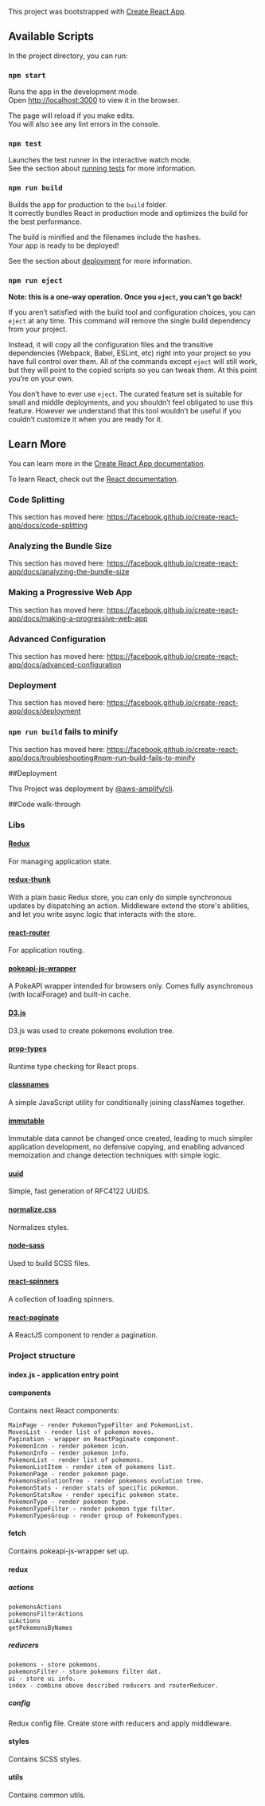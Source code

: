 This project was bootstrapped with [Create React App](https://github.com/facebook/create-react-app).

## Available Scripts

In the project directory, you can run:

### `npm start`

Runs the app in the development mode.<br>
Open [http://localhost:3000](http://localhost:3000) to view it in the browser.

The page will reload if you make edits.<br>
You will also see any lint errors in the console.

### `npm test`

Launches the test runner in the interactive watch mode.<br>
See the section about [running tests](https://facebook.github.io/create-react-app/docs/running-tests) for more information.

### `npm run build`

Builds the app for production to the `build` folder.<br>
It correctly bundles React in production mode and optimizes the build for the best performance.

The build is minified and the filenames include the hashes.<br>
Your app is ready to be deployed!

See the section about [deployment](https://facebook.github.io/create-react-app/docs/deployment) for more information.

### `npm run eject`

**Note: this is a one-way operation. Once you `eject`, you can’t go back!**

If you aren’t satisfied with the build tool and configuration choices, you can `eject` at any time. This command will remove the single build dependency from your project.

Instead, it will copy all the configuration files and the transitive dependencies (Webpack, Babel, ESLint, etc) right into your project so you have full control over them. All of the commands except `eject` will still work, but they will point to the copied scripts so you can tweak them. At this point you’re on your own.

You don’t have to ever use `eject`. The curated feature set is suitable for small and middle deployments, and you shouldn’t feel obligated to use this feature. However we understand that this tool wouldn’t be useful if you couldn’t customize it when you are ready for it.

## Learn More

You can learn more in the [Create React App documentation](https://facebook.github.io/create-react-app/docs/getting-started).

To learn React, check out the [React documentation](https://reactjs.org/).

### Code Splitting

This section has moved here: https://facebook.github.io/create-react-app/docs/code-splitting

### Analyzing the Bundle Size

This section has moved here: https://facebook.github.io/create-react-app/docs/analyzing-the-bundle-size

### Making a Progressive Web App

This section has moved here: https://facebook.github.io/create-react-app/docs/making-a-progressive-web-app

### Advanced Configuration

This section has moved here: https://facebook.github.io/create-react-app/docs/advanced-configuration

### Deployment

This section has moved here: https://facebook.github.io/create-react-app/docs/deployment

### `npm run build` fails to minify

This section has moved here: https://facebook.github.io/create-react-app/docs/troubleshooting#npm-run-build-fails-to-minify

##Deployment

This Project was deployment by [@aws-amplify/cli](https://aws-amplify.github.io/docs/js/react).
 
##Code walk-through
 
### Libs

#### [Redux](https://redux.js.org/)

For managing application state.

#### [redux-thunk](https://github.com/reduxjs/redux-thunk)

With a plain basic Redux store, you can only do simple synchronous updates by dispatching an action. Middleware extend the store's abilities, and let you write async logic that interacts with the store.

#### [react-router](https://github.com/reactjs/react-router-redux)

For application routing.
 
#### [pokeapi-js-wrapper](https://github.com/PokeAPI/pokeapi-js-wrapper)
 
A PokeAPI wrapper intended for browsers only. Comes fully asynchronous (with localForage) and built-in cache.
 
#### [D3.js](https://d3js.org/)

D3.js was used to create pokemons evolution tree.

#### [prop-types](https://github.com/facebook/prop-types)

Runtime type checking for React props.

#### [classnames](https://github.com/JedWatson/classnames)

A simple JavaScript utility for conditionally joining classNames together.

#### [immutable](https://github.com/immutable-js/immutable-js)

Immutable data cannot be changed once created, leading to much simpler application development, no defensive copying, and enabling advanced memoization and change detection techniques with simple logic.

#### [uuid](https://github.com/kelektiv/node-uuid)

Simple, fast generation of RFC4122 UUIDS.

#### [normalize.css](https://github.com/necolas/normalize.css)

Normalizes styles.

#### [node-sass](https://github.com/sass/node-sass)

Used to build SCSS files.

#### [react-spinners](https://github.com/davidhu2000/react-spinners)

A collection of loading spinners.

#### [react-paginate](https://github.com/AdeleD/react-paginate)

A ReactJS component to render a pagination.


### Project structure

#### index.js - application entry point

#### components

Contains next React components:

    MainPage - render PokemonTypeFilter and PokemonList.
    MovesList - render list of pokemon moves.
    Pagination - wrapper on ReactPaginate component.
    PokemonIcon - render pokemon icon.
    PokemonInfo - render pokemon info.
    PokemonList - render list of pokemons.
    PokemonListItem - render item of pokemons list.
    PokemonPage - render pokemon page.
    PokemonsEvolutionTree - render pokemons evolution tree.  
    PokemonStats - render stats of specific pokemon.
    PokemonStatsRow - render specific pokemon state.
    PokemonType - render pokemon type.
    PokemonTypeFilter - render pokemon type filter.  
    PokemonTypesGroup - render group of PokemonTypes. 
    

#### fetch

Contains pokeapi-js-wrapper set up.

#### redux

##### actions

    pokemonsActions
    pokemonsFilterActions
    uiActions
    getPokemonsByNames

##### reducers

    pokemons - store pokemons.
    pokemonsFilter - store pokemons filter dat. 
    ui - store ui info.
    index - combine above described reducers and routerReducer.

##### config

Redux config file. Create store with reducers and apply middleware.

#### styles

Contains SCSS styles.

#### utils

Contains common utils.

